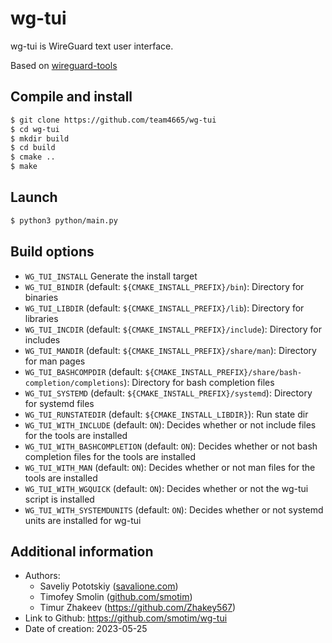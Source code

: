 # wg-tui
wg-tui is WireGuard text user interface.

Based on [wireguard-tools](https://git.zx2c4.com/wireguard-tools)

## Compile and install
```sh
$ git clone https://github.com/team4665/wg-tui 
$ cd wg-tui
$ mkdir build
$ cd build
$ cmake ..
$ make
```

## Launch
```sh
$ python3 python/main.py
```

## Build options
* ``WG_TUI_INSTALL`` Generate the install target
* ``WG_TUI_BINDIR`` (default: ``${CMAKE_INSTALL_PREFIX}/bin``): Directory for binaries
* ``WG_TUI_LIBDIR`` (default: ``${CMAKE_INSTALL_PREFIX}/lib``): Directory for libraries
* ``WG_TUI_INCDIR`` (default: ``${CMAKE_INSTALL_PREFIX}/include``): Directory for includes
* ``WG_TUI_MANDIR`` (default: ``${CMAKE_INSTALL_PREFIX}/share/man``): Directory for man pages
* ``WG_TUI_BASHCOMPDIR`` (default: ``${CMAKE_INSTALL_PREFIX}/share/bash-completion/completions``): Directory for bash completion files
* ``WG_TUI_SYSTEMD`` (default: ``${CMAKE_INSTALL_PREFIX}/systemd``): Directory for systemd files
* ``WG_TUI_RUNSTATEDIR`` (default: ``${CMAKE_INSTALL_LIBDIR}``): Run state dir
* ``WG_TUI_WITH_INCLUDE`` (default: ``ON``): Decides whether or not include files for the tools are installed
* ``WG_TUI_WITH_BASHCOMPLETION`` (default: ``ON``): Decides whether or not bash completion files for the tools are installed
* ``WG_TUI_WITH_MAN`` (default: ``ON``): Decides whether or not man files for the tools are installed
* ``WG_TUI_WITH_WGQUICK`` (default: ``ON``): Decides whether or not the wg-tui script is installed
* ``WG_TUI_WITH_SYSTEMDUNITS`` (default: ``ON``): Decides whether or not systemd units are installed for wg-tui

## Additional information
* Authors:
  * Saveliy Pototskiy ([savalione.com](https://savalione.com))
  * Timofey Smolin ([github.com/smotim](https://github.com/smotim))
  * Timur Zhakeev (https://github.com/Zhakey567)
* Link to Github: https://github.com/smotim/wg-tui
* Date of creation: 2023-05-25
